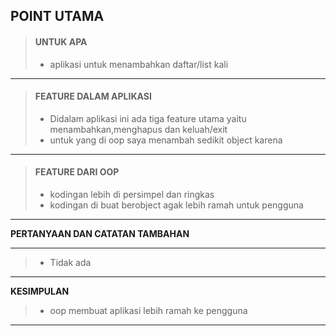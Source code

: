 
<b>POINT UTAMA</b>
---
> #### UNTUK APA
> - aplikasi untuk menambahkan daftar/list kali
---
> #### FEATURE DALAM APLIKASI
> - Didalam aplikasi ini ada tiga feature utama yaitu menambahkan,menghapus dan keluah/exit
> - untuk yang di oop saya menambah sedikit object karena
---
> #### FEATURE DARI OOP
> - kodingan lebih di persimpel dan ringkas
> - kodingan di buat berobject agak lebih ramah untuk pengguna
---
<p>
  <b>PERTANYAAN DAN CATATAN TAMBAHAN</b>
</p>

---

> - Tidak ada

---

<p>
  <b>KESIMPULAN</b>
</p>

> - oop membuat aplikasi lebih ramah ke pengguna

---
